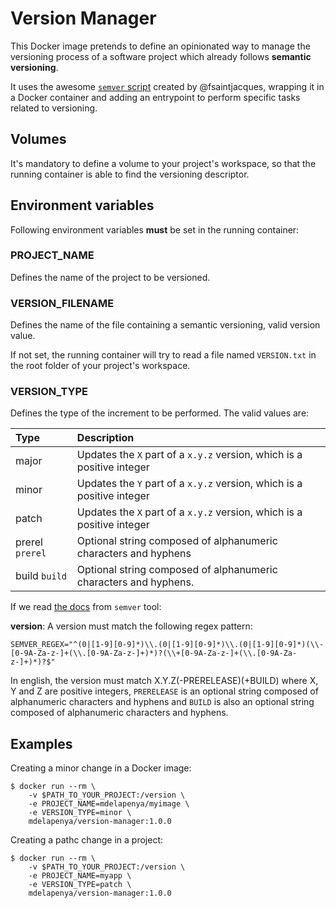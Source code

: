 # Version Manager

This Docker image pretends to define an opinionated way to manage the versioning process of a software project which already follows **semantic versioning**.

It uses the awesome [`semver` script](https://github.com/fsaintjacques/semver-tool) created by @fsaintjacques, wrapping it in a Docker container and adding an entrypoint to perform specific tasks related to versioning.

## Volumes

It's mandatory to define a volume to your project's workspace, so that the running container is able to find the versioning descriptor.

## Environment variables

Following environment variables **must** be set in the running container:

### PROJECT_NAME

Defines the name of the project to be versioned.

### VERSION_FILENAME

Defines the name of the file containing a semantic versioning, valid version value.

If not set, the running container will try to read a file named `VERSION.txt` in the root folder of your project's workspace.

### VERSION_TYPE

Defines the type of the increment to be performed. The valid values are:

| Type | Description |
|:---- |:----------- |
|major|Updates the `X` part of a `x.y.z` version, which is a positive integer|
|minor|Updates the `Y` part of a `x.y.z` version, which is a positive integer|
|patch|Updates the `X` part of a `x.y.z` version, which is a positive integer|
|prerel `prerel`|Optional string composed of alphanumeric characters and hyphens|
|build `build`|Optional string composed of alphanumeric characters and hyphens.|

If we read [the docs](https://github.com/fsaintjacques/semver-tool/blob/master/README.md#usage) from `semver` tool:

**version**: A version must match the following regex pattern:
```
SEMVER_REGEX="^(0|[1-9][0-9]*)\\.(0|[1-9][0-9]*)\\.(0|[1-9][0-9]*)(\\-[0-9A-Za-z-]+(\\.[0-9A-Za-z-]+)*)?(\\+[0-9A-Za-z-]+(\\.[0-9A-Za-z-]+)*)?$"
```
In english, the version must match X.Y.Z(-PRERELEASE)(+BUILD) where X, Y and Z are positive integers, `PRERELEASE` is an optional string composed of alphanumeric characters and hyphens and `BUILD` is also an optional string composed of alphanumeric characters and hyphens.

## Examples

Creating a minor change in a Docker image:
```shell
$ docker run --rm \
    -v $PATH_TO_YOUR_PROJECT:/version \
    -e PROJECT_NAME=mdelapenya/myimage \
    -e VERSION_TYPE=minor \
    mdelapenya/version-manager:1.0.0
```

Creating a pathc change in a project:
```shell
$ docker run --rm \
    -v $PATH_TO_YOUR_PROJECT:/version \
    -e PROJECT_NAME=myapp \
    -e VERSION_TYPE=patch \
    mdelapenya/version-manager:1.0.0
```